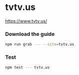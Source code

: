 # tvtv.us

https://www.tvtv.us/

### Download the guide

```sh
npm run grab --- --site=tvtv.us
```

### Test

```sh
npm test --- tvtv.us
```
